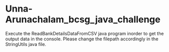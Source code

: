 # Unna-Arunachalam_bcsg_java_challenge
Execute the ReadBankDetailsDataFromCSV java program inorder to get the output data in the console.
Please change the  filepath accordingly in the StringUtils java file.
